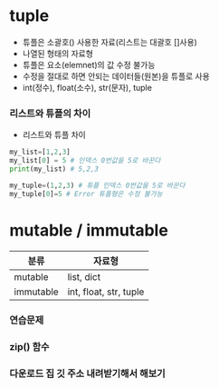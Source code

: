 # tuple
- 튜플은 소괄호() 사용한 자료(리스트는 대괄호 []사용)
- 나열된 형태의 자료형
- 튜플은 요소(elemnet)의 값 수정 불가능
- 수정을 절대로 하면 안되는 데이터들(원본)을 튜플로 사용
- int(정수), float(소수), str(문자), tuple

### 리스트와 튜플의 차이
- 리스트와 튜플 차이
```python
my_list=[1,2,3]
my_list[0] = 5 # 인덱스 0번값을 5로 바꾼다
print(my_list) # 5,2,3

my_tuple=(1,2,3) # 튜플 인덱스 0번값을 5로 바꾼다
my_tuple[0]=5 # Error 튜플형은 수정 불가능
```

# mutable / immutable
분류|자료형
------|------
mutable|list, dict
immutable|int, float, str, tuple


### 연습문제
### zip() 함수

### 다운로드 집 깃 주소 내려받기해서 해보기
### 